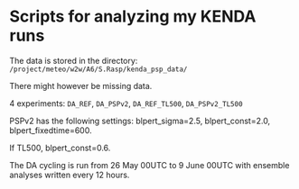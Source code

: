 # Scripts for analyzing my KENDA runs

The data is stored in the directory: `/project/meteo/w2w/A6/S.Rasp/kenda_psp_data/`

There might however be missing data.

4 experiments: `DA_REF`, `DA_PSPv2`, `DA_REF_TL500`, `DA_PSPv2_TL500`

PSPv2 has the following settings: blpert_sigma=2.5, blpert_const=2.0, blpert_fixedtime=600.

If TL500, blpert_const=0.6.

The DA cycling is run from 26 May 00UTC to 9 June 00UTC with ensemble analyses written every 12 hours. 